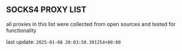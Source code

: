 ## SOCKS4 PROXY LIST

all proxies in this list were collected from open sources and tested for functionality

last update: `2025-01-08 20:03:50.391254+00:00`